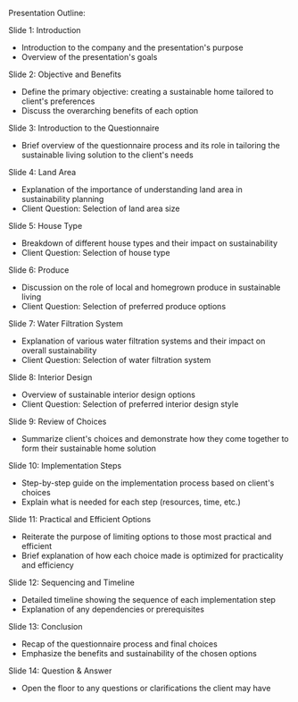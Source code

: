 Presentation Outline:

Slide 1: Introduction

-   Introduction to the company and the presentation's purpose
-   Overview of the presentation's goals

Slide 2: Objective and Benefits

-   Define the primary objective: creating a sustainable home tailored to client's preferences
-   Discuss the overarching benefits of each option

Slide 3: Introduction to the Questionnaire

-   Brief overview of the questionnaire process and its role in tailoring the sustainable living solution to the client's needs

Slide 4: Land Area

-   Explanation of the importance of understanding land area in sustainability planning
-   Client Question: Selection of land area size

Slide 5: House Type

-   Breakdown of different house types and their impact on sustainability
-   Client Question: Selection of house type

Slide 6: Produce

-   Discussion on the role of local and homegrown produce in sustainable living
-   Client Question: Selection of preferred produce options

Slide 7: Water Filtration System

-   Explanation of various water filtration systems and their impact on overall sustainability
-   Client Question: Selection of water filtration system

Slide 8: Interior Design

-   Overview of sustainable interior design options
-   Client Question: Selection of preferred interior design style

Slide 9: Review of Choices

-   Summarize client's choices and demonstrate how they come together to form their sustainable home solution

Slide 10: Implementation Steps

-   Step-by-step guide on the implementation process based on client's choices
-   Explain what is needed for each step (resources, time, etc.)

Slide 11: Practical and Efficient Options

-   Reiterate the purpose of limiting options to those most practical and efficient
-   Brief explanation of how each choice made is optimized for practicality and efficiency

Slide 12: Sequencing and Timeline

-   Detailed timeline showing the sequence of each implementation step
-   Explanation of any dependencies or prerequisites

Slide 13: Conclusion

-   Recap of the questionnaire process and final choices
-   Emphasize the benefits and sustainability of the chosen options

Slide 14: Question & Answer

-   Open the floor to any questions or clarifications the client may have